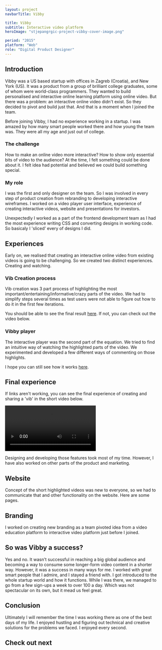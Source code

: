 ```yaml
---
layout: project
navbarTitle: Vibby

title: Vibby
subtitle: Interactive video platform
heroImage: "stjepangrgic-project-vibby-cover-image.png"

period: "2015"
platform: "Web"
role: "Digital Product Designer"
---
```


<!-- 538AFF -->
<!-- bgColor: "linear-gradient(180deg, #2CA3FF 0%, #6A7BFF 100%)" -->

## Introduction
Vibby was a US based startup with offices in Zagreb (Croatia), and New York (US). It was a product from a group of brilliant college graduates, some of whom were world-class programmers. They wanted to build personalised and interactive online learning platform using online video. But there was a problem: an interactive online video didn't exist. So they decided to pivot and build just that. And that is a moment when I joined the team.

Before joining Vibby, I had no experience working in a startup. I was amazed by how many smart people worked there and how young the team was. They were all my age and just out of college.  

<div class="idea full-width grid">

### The challenge
How to make an online video more interactive? How to show only essential bits of video to the audience? At the time, I felt something could be done about it. I felt idea had potential and believed we could build something special.

<figure class="grid-width fix-img">
  <simg name="stjepangrgic-project-vibby-idea.jpg" />
</figure> 

<!-- ### The chalange
How to make video more interactive? How to show only important bits of video to the audinece? Looking pack to this question they feal unecesary, but at the time I fealt something can be done about it. I belived we could build something special. -->

### My role
I was the first and only designer on the team. So I was involved in every step of product creation from rebranding to developing interactive wireframes. I worked on a video player user interface, experience of creating interactive videos, website and presentations for investors. 

Unexpectedly I worked as a part of the frontend development team as I had the most experience writing CSS and converting designs in working code. So basicaly I 'sliced' every of designs I did.

</div> <!-- Idea -->

## Experiences
Early on, we realised that creating an interactive online video from existing videos is going to be challenging. So we created two distinct experiences. Creating and watching.

<div class="solutions full-width grid">

### Vib Creation process
Vib creation was 3 part process of highlighting the most important/entertaining/informative/crazy parts of the video. We had to simplify steps several times as test users were not able to figure out how to do it in the first few iterations.

<figure class="full-width fix-img center" style="max-width: 1300px;">
  <simg name="stjepangrgic-project-vibby-vib-creation-process.jpg" />
</figure>

You should be able to see the final result [here](https://www.vibby.com/create/1). If not, you can check out the video below.

</div>

<div class="block full-width grid">

### Vibby player
The interactive player was the second part of the equation. We tried to find an intuitive way of watching the highlighted parts of the video. We experimented and developed a few different ways of commenting on those highlights.
  
<figure class="full-width fix-img center" style="max-width: 1795px;">
  <simg name="stjepangrgic-project-vibby-player.jpg" />
</figure>

I hope you can still see how it works [here](https://www.vibby.com/watch?vib=71KCMcqWZUc).

</div> <!-- Block -->

## Final experience
If links aren't working, you can see the final experience of creating and sharing a 'vib' in the short video below.

<video class="video" loop controls>
  <source src="/vibby-how-it-works.mp4" type="video/mp4">
  Your browser does not support HTML5 video.
</video>

Designing and developing those features took most of my time. However, I have also worked on other parts of the product and marketing.

<div class="gradient full-width grid">

## Website
Concept of the short highlighted videos was new to everyone, so we had to communicate that and other functionality on the website. Here are some pages.

<figure class="full-width fix-img center" style="max-width: 1426px;">
  <simg name="stjepangrgic-project-vibby-website.jpg" />
</figure>
</div>

## Branding
I worked on creating new branding as a team pivoted idea from a video education platform to interactive video platform just before I joined.

<figure class="g5-5 fix-img">
  <simg name="stjepangrgic-project-vibby-logo-ideas.jpg" />
</figure>

<!-- After a lot of ideas and experiments I decided to combine multiple I decided to blend the distinctive shape of the Istrian peninsula with all the experiences and photos one might have while visiting this amazing and unique region of Croatia. -->

<figure class="grid-width fix-img">
  <simg name="stjepangrgic-project-vibby-logo-conception.jpg" />
</figure>

<figure class="grid-width fix-img">
  <simg name="stjepangrgic-project-vibby-logo-unaccepted.png" />
</figure>

<!-- But in the end team decided to go with someething other -->

<figure class="grid-width fix-img">
  <simg name="stjepangrgic-project-vibby-logo-accepted.png" />
</figure>

<div class="full-width grid conclusion">

## So was Vibby a success?
Yes and no. It wasn't successful in reaching a big global audience and becoming a way to consume some longer-form video content in a shorter way. However, it was a success in many ways for me. I worked with great smart people that I admire, and I stayed a friend with. I got introduced to the whole startup world and how it functions. While I was there, we managed to go from a few sign-ups a week to over 100 a day. Which was not spectacular on its own, but it mead us feel great.

## Conclusion
Ultimately I will remember the time I was working there as one of the best days of my life. I enjoyed hustling and figuring out technical and creative solutions for the problems we faced. I enjoyed every second.

## Check out next

<div class="grid-width next-project">
  <ProjectCard
    url="/work/agrivi"
    title="Agrivi"
    description="Farm managment software"
    bgImage="stjepangrgic-agrivi-card-bgImage.jpg"
    projectImage="stjepangrgic-agrivi-card-projectImage.png"
    underlinColor="#5FC21E"/>
</div>

</div>

<script>
import slink from '@/components/slink.vue'
import simg from '@/components/simg.vue'
import ProjectCard from '@/components/ProjectCard.vue'

export default {
  components: {
    slink,
    simg,
    ProjectCard
  }
}
</script>

<style lang="stylus">
.vibby
  --hero-section-bg #5D83FF
  --subtitle-color #538AFF
  --content-bgc #F9FAFC
  .content
    padding-bottom: 0;
  .idea
    background-color #32323C
    margin-top 4rem
    padding-bottom 4rem
    
    h3, p
      color #fff
    p
      opacity 0.9
    figure 
      margin-bottom 0

  .block
    background-color #E7F5FF
    margin-top 4rem
    padding-bottom 4rem
    
  .video
    width 100%
    margin-top 2rem
    margin-bottom 2rem
  .conclusion
    background-color: #ECF0F2;
    /*padding-bottom: 4rem;*/
</style>
